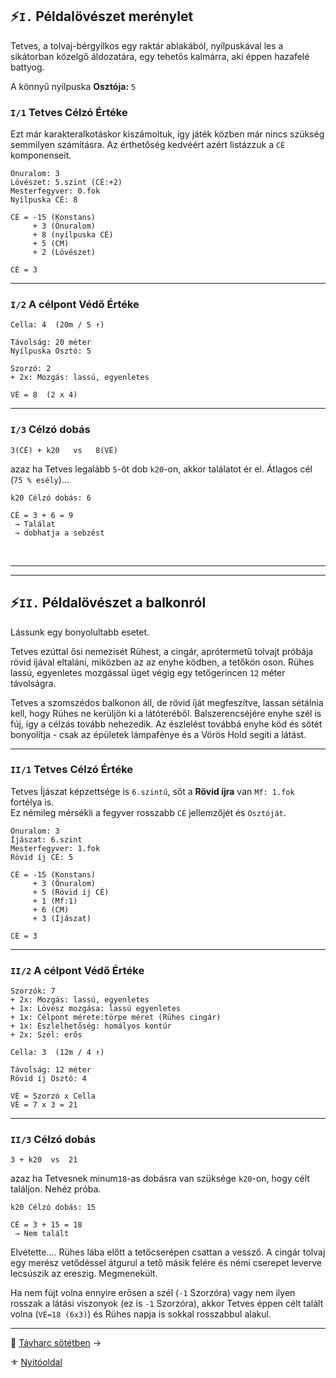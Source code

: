 ## ⚡`I.` Példalövészet merénylet

Tetves, a tolvaj-bérgyilkos egy raktár ablakából, nyílpuskával les a sikátorban közelgő áldozatára, egy tehetős kalmárra, aki éppen hazafelé battyog.

A könnyű nyílpuska **Osztója:** `5`

### `I/1` Tetves Célzó Értéke

Ezt már karakteralkotáskor kiszámoltuk, így játék közben már nincs szükség semmilyen számításra. Az érthetőség kedvéért azért listázzuk a `CÉ` komponenseit.

```
Önuralom: 3
Lövészet: 5.szint (CÉ:+2)
Mesterfegyver: 0.fok
Nyílpuska CÉ: 8
```

```
CÉ = -15 (Konstans)
     + 3 (Önuralom)
     + 8 (nyílpuska CÉ)
     + 5 (CM)
     + 2 (Lövészet)
```

```
CÉ = 3
```

---
### `I/2` A célpont Védő Értéke

```
Cella: 4  (20m / 5 ↑)

Távolság: 20 méter
Nyílpuska Osztó: 5
```

```
Szorzó: 2
+ 2x: Mozgás: lassú, egyenletes
```

```
VÉ = 8  (2 x 4)
```

---
### `I/3` Célzó dobás

```
3(CÉ) + k20   vs   8(VÉ)
```

azaz ha Tetves legalább `5`-öt dob `k20`-on, akkor találatot ér el. Átlagos cél (`75 % esély`)...

```
k20 Célzó dobás: 6

CÉ = 3 + 6 = 9
 → Találat
 → dobhatja a sebzést
```

<br />

---
---
## ⚡`II.` Példalövészet a balkonról

Lássunk egy bonyolultabb esetet.

Tetves ezúttal ősi nemezisét Rühest, a cingár, aprótermetű tolvajt próbája rövid íjával eltaláni, miközben az az enyhe ködben, a tetőkön oson. Rühes lassú, egyenletes mozgással üget végig egy tetőgerincen `12` méter távolságra.

Tetves a szomszédos balkonon áll, de rövid íját megfeszítve, lassan sétálnia kell, hogy Rühes ne kerüljön ki a látóteréből. Balszerencséjére enyhe szél is fúj, így a célzás tovább nehezedik. Az észlelést továbbá enyhe köd és sötét bonyolítja - csak az épületek lámpafénye és a Vörös Hold segíti a látást.

---
### `II/1` Tetves Célzó Értéke

Tetves Íjászat képzettsége is `6.szintű`, sőt a **Rövid íjra** van `Mf: 1.fok` fortélya is.\
Ez némileg mérsékli a fegyver rosszabb `CÉ` jellemzőjét és `Osztóját`.

```
Önuralom: 3
Íjászat: 6.szint
Mesterfegyver: 1.fok
Rövid íj CÉ: 5
```

```
CÉ = -15 (Konstans)
     + 3 (Önuralom)
     + 5 (Rövid íj CÉ)
     + 1 (Mf:1)
     + 6 (CM)
     + 3 (Íjászat)
```

```
CÉ = 3
```

---
### `II/2` A célpont Védő Értéke

```
Szorzók: 7
+ 2x: Mozgás: lassú, egyenletes
+ 1x: Lövész mozgása: lassú egyenletes
+ 1x: Célpont mérete:törpe méret (Rühes cingár)
+ 1x: Észlelhetőség: homályos kontúr
+ 2x: Szél: erős
```

```
Cella: 3  (12m / 4 ↑)

Távolság: 12 méter
Rövid íj Osztó: 4
```

```
VÉ = Szorzó x Cella
VÉ = 7 x 3 = 21
```

---
### `II/3` Célzó dobás

```
3 + k20  vs  21
```

azaz ha Tetvesnek minum`18`-as dobásra van szüksége `k20`-on, hogy célt találjon. Nehéz próba.

```
k20 Célzó dobás: 15

CÉ = 3 + 15 = 18
 → Nem talált
```

 Elvétette.... Rühes lába előtt a tetőcserépen csattan a vessző. A cingár tolvaj egy merész vetődéssel átgurul a tető másik felére és némi cserepet leverve lecsúszik az ereszig. Megmenekült.

Ha nem fújt volna ennyire erősen a szél (`-1` Szorzóra) vagy nem ilyen rosszak a látási viszonyok (ez is `-1` Szorzóra), akkor Tetves éppen célt talált volna (`VÉ=18 (6x3)`) és Rühes napja is sokkal rosszabbul alakul.

---

🔗 [Távharc sötétben](079_tavharc_sotetben.md) →

⚜️ [Nyitóoldal](start.md#7-t%C3%A1vols%C3%A1gi-harcrendszer-)
